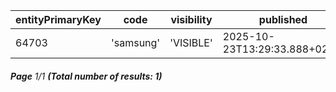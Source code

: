 | entityPrimaryKey | code      | visibility | published                     | status   | changed                   | order |
| ---------------- | --------- | ---------- | ----------------------------- | -------- | ------------------------- | ----- |
| 64703            | 'samsung' | 'VISIBLE'  | 2025-10-23T13:29:33.888+02:00 | 'ACTIVE' | 2024-02-25T14:35:38+01:00 | ⎆     |

###### **Page** 1/1 **(Total number of results: 1)**